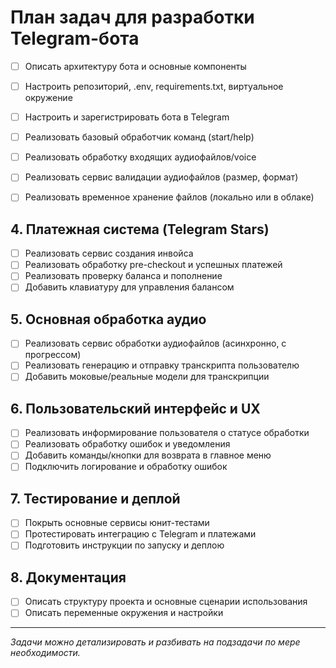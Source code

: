 # План задач для разработки Telegram-бота

- [ ] Описать архитектуру бота и основные компоненты
- [ ] Настроить репозиторий, .env, requirements.txt, виртуальное окружение

- [ ] Настроить и зарегистрировать бота в Telegram
- [ ] Реализовать базовый обработчик команд (start/help)
- [ ] Реализовать обработку входящих аудиофайлов/voice

- [ ] Реализовать сервис валидации аудиофайлов (размер, формат)
- [ ] Реализовать временное хранение файлов (локально или в облаке)

## 4. Платежная система (Telegram Stars)
- [ ] Реализовать сервис создания инвойса
- [ ] Реализовать обработку pre-checkout и успешных платежей
- [ ] Реализовать проверку баланса и пополнение
- [ ] Добавить клавиатуру для управления балансом

## 5. Основная обработка аудио
- [ ] Реализовать сервис обработки аудиофайлов (асинхронно, с прогрессом)
- [ ] Реализовать генерацию и отправку транскрипта пользователю
- [ ] Добавить моковые/реальные модели для транскрипции

## 6. Пользовательский интерфейс и UX
- [ ] Реализовать информирование пользователя о статусе обработки
- [ ] Реализовать обработку ошибок и уведомления
- [ ] Добавить команды/кнопки для возврата в главное меню
- [ ] Подключить логирование и обработку ошибок
## 7. Тестирование и деплой
- [ ] Покрыть основные сервисы юнит-тестами
- [ ] Протестировать интеграцию с Telegram и платежами
- [ ] Подготовить инструкции по запуску и деплою

## 8. Документация
- [ ] Описать структуру проекта и основные сценарии использования
- [ ] Описать переменные окружения и настройки

---

_Задачи можно детализировать и разбивать на подзадачи по мере необходимости._